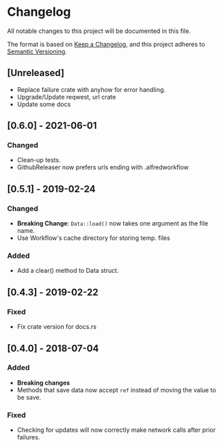 # Changelog
All notable changes to this project will be documented in this file.

The format is based on [Keep a Changelog](https://keepachangelog.com/en/1.0.0/),
and this project adheres to [Semantic Versioning](https://semver.org/spec/v2.0.0.html).

## [Unreleased]
- Replace failure crate with anyhow for error handling.
- Upgrade/Update reqwest, url crate
- Update some docs

## [0.6.0] - 2021-06-01
### Changed
- Clean-up tests.
- GithubReleaser now prefers urls ending with .alfredworkflow

## [0.5.1] - 2019-02-24
### Changed
- **Breaking Change**: `Data::load()` now takes one argument as the file name.
- Use Workflow's cache directory for storing temp. files
### Added
- Add a clear() method to Data struct.

## [0.4.3] - 2019-02-22
### Fixed
- Fix crate version for docs.rs

## [0.4.0] - 2018-07-04
### Added
- **Breaking changes**
- Methods that save data now accept `ref` instead of moving the value to be save.
### Fixed
- Checking for updates will now correctly make network calls after prior failures.
